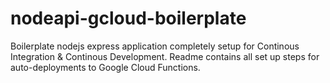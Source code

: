 # nodeapi-gcloud-boilerplate

Boilerplate nodejs express application completely setup for Continous Integration & Continous Development. Readme contains all set up steps for auto-deployments to Google Cloud Functions.